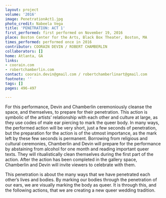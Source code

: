 ```yaml
---
layout: project
volume: '2016'
image: PenetrationAct1.jpg
photo_credit: Nabeela Vega
title: 'PENETRATION: ACT 1'
first_performed: first performed on November 19, 2016
place: Boston Center for the Arts, Black Box Theater, Boston, MA
times_performed: performed once in 2016
contributor: COORAIN DEVIN / ROBERT CHAMBERLIN
collaborators: []
home: Atlanta, GA
links:
- coorain.com
- robertchamberlin.com
contact: coorain.devin@gmail.com / robertchamberlinart@gmail.com
footnote: ''
tags: []
pages: 496-497

---
```


For this performance, Devin and Chamberlin ceremoniously cleanse the space, and themselves, to prepare for their penetration. This action is symbolic of the artists’ relationship with each other and culture at large, as they use codes of male ear piercing to mark the queer body. In many ways, the performed action will be very short, just a few seconds of penetration, but the preparation for the action is of the utmost importance, as the mark left by these few seconds is permanent. Borrowing from religious and cultural ceremonies, Chamberlin and Devin will prepare for the performance by abstaining from alcohol for one month and reading important queer texts. They will ritualistically clean themselves during the first part of the action. After the action has been completed in the gallery space, Chamberlin and Devin will invite viewers to celebrate with them.

This penetration is about the many ways that we have penetrated each other’s lives and bodies. By marking our bodies through the penetration of our ears, we are visually marking the body as queer. It is through this, and the following actions, that we are creating a new queer wedding tradition.
